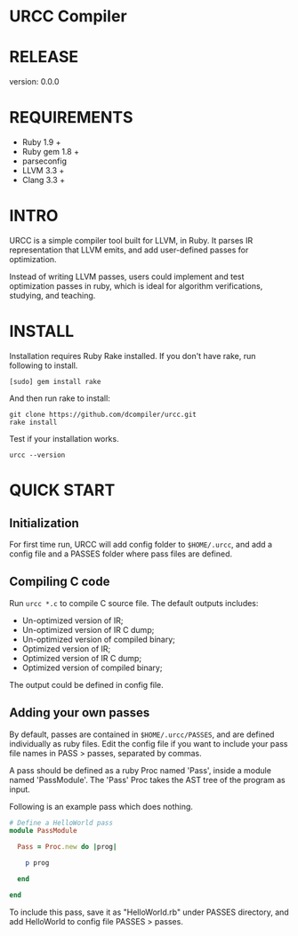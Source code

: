 
URCC Compiler
====

# RELEASE

version: 0.0.0

# REQUIREMENTS
* Ruby 1.9 +
* Ruby gem 1.8 +
* parseconfig
* LLVM 3.3 +
* Clang 3.3 +


# INTRO

URCC is a simple compiler tool built for LLVM, in Ruby. It parses IR representation that LLVM emits, and add user-defined passes for optimization.

Instead of writing LLVM passes, users could implement and test optimization passes in ruby, which is ideal for algorithm verifications, studying, and teaching.


# INSTALL

Installation requires Ruby Rake installed. If you don't have rake, run following to install.

```
[sudo] gem install rake
```

And then run rake to install:

```
git clone https://github.com/dcompiler/urcc.git
rake install
```


Test if your installation works.

```
urcc --version
```


# QUICK START

## Initialization

For first time run, URCC will add config folder to ```$HOME/.urcc```, and add a config file and a PASSES folder where pass files are defined.

## Compiling C code

Run ```urcc *.c``` to compile C source file. The default outputs includes:

* Un-optimized version of IR;
* Un-optimized version of IR C dump;
* Un-optimized version of compiled binary;
* Optimized version of IR;
* Optimized version of IR C dump;
* Optimized version of compiled binary;

The output could be defined in config file.

## Adding your own passes

By default, passes are contained in ```$HOME/.urcc/PASSES```, and are defined individually as ruby files. Edit the config file if you want to include your pass file names in PASS > passes, separated by commas.

A pass should be defined as a ruby Proc named 'Pass', inside a module named 'PassModule'. The 'Pass' Proc takes the AST tree of the program as input.

Following is an example pass which does nothing.

```ruby
# Define a HelloWorld pass                                                                                                              
module PassModule

  Pass = Proc.new do |prog|

    p prog

  end

end
```

To include this pass, save it as "HelloWorld.rb" under PASSES directory, and add HelloWorld to config file PASSES > passes.